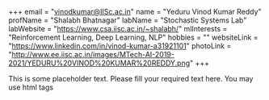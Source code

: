 +++
email = "vinodkumar@IISc.ac.in"
name = "Yeduru Vinod Kumar Reddy"
profName = "Shalabh Bhatnagar"
labName = "Stochastic Systems Lab"
labWebsite = "https://www.csa.iisc.ac.in/~shalabh/"
mlInterests = "Reinforcement Learning, Deep Learning, NLP"
hobbies = ""
websiteLink = "https://www.linkedin.com/in/vinod-kumar-a31921101"
photoLink = "http://www.ee.iisc.ac.in/images/MTech-AI-2019-2021/YEDURU%20VINOD%20KUMAR%20REDDY.png"
+++

This is some placeholder text. Please fill your required text here. You may use html tags